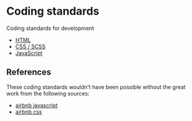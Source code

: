 # Coding standards

Coding standards for development

- [HTML](./html/)
- [CSS / SCSS](./css/)
- [JavaScript](./javascript/)


## References

These coding standards wouldn't have been possible without the great work from the following sources:

- [airbnb javascript](https://github.com/airbnb/javascript)
- [airbnb css](https://github.com/airbnb/css)